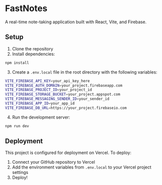 # FastNotes

A real-time note-taking application built with React, Vite, and Firebase.

## Setup

1. Clone the repository
2. Install dependencies:
```bash
npm install
```

3. Create a `.env.local` file in the root directory with the following variables:
```bash
VITE_FIREBASE_API_KEY=your_api_key_here
VITE_FIREBASE_AUTH_DOMAIN=your_project.firebaseapp.com
VITE_FIREBASE_PROJECT_ID=your_project_id
VITE_FIREBASE_STORAGE_BUCKET=your_project.appspot.com
VITE_FIREBASE_MESSAGING_SENDER_ID=your_sender_id
VITE_FIREBASE_APP_ID=your_app_id
VITE_FIREBASE_DB_URL=https://your_project.firebaseio.com
```

4. Run the development server:
```bash
npm run dev
```

## Deployment

This project is configured for deployment on Vercel. To deploy:

1. Connect your GitHub repository to Vercel
2. Add the environment variables from `.env.local` to your Vercel project settings
3. Deploy!
